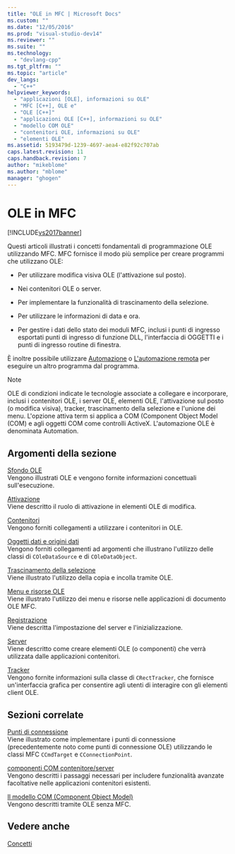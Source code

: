 ```yaml
---
title: "OLE in MFC | Microsoft Docs"
ms.custom: ""
ms.date: "12/05/2016"
ms.prod: "visual-studio-dev14"
ms.reviewer: ""
ms.suite: ""
ms.technology: 
  - "devlang-cpp"
ms.tgt_pltfrm: ""
ms.topic: "article"
dev_langs: 
  - "C++"
helpviewer_keywords: 
  - "applicazioni [OLE], informazioni su OLE"
  - "MFC [C++], OLE e"
  - "OLE [C++]"
  - "applicazioni OLE [C++], informazioni su OLE"
  - "modello COM OLE"
  - "contenitori OLE, informazioni su OLE"
  - "elementi OLE"
ms.assetid: 5193479d-1239-4697-aea4-e82f92c707ab
caps.latest.revision: 11
caps.handback.revision: 7
author: "mikeblome"
ms.author: "mblome"
manager: "ghogen"
---
```

# OLE in MFC
[!INCLUDE[vs2017banner](../assembler/inline/includes/vs2017banner.md)]

Questi articoli illustrati i concetti fondamentali di programmazione OLE utilizzando MFC.  MFC fornisce il modo più semplice per creare programmi che utilizzano OLE:  
  
-   Per utilizzare modifica visiva OLE \(l'attivazione sul posto\).  
  
-   Nei contenitori OLE o server.  
  
-   Per implementare la funzionalità di trascinamento della selezione.  
  
-   Per utilizzare le informazioni di data e ora.  
  
-   Per gestire i dati dello stato dei moduli MFC, inclusi i punti di ingresso esportati punti di ingresso di funzione DLL, l'interfaccia di OGGETTI e i punti di ingresso routine di finestra.  
  
 È inoltre possibile utilizzare [Automazione](../mfc/automation.md) o [L'automazione remota](../mfc/remote-automation.md) per eseguire un altro programma dal programma.  
  
> [!NOTE]
>  OLE di condizioni indicate le tecnologie associate a collegare e incorporare, inclusi i contenitori OLE, i server OLE, elementi OLE, l'attivazione sul posto \(o modifica visiva\), tracker, trascinamento della selezione e l'unione dei menu.  L'opzione attiva term si applica a COM \(Component Object Model \(COM\) e agli oggetti COM come controlli ActiveX.  L'automazione OLE è denominata Automation.  
  
## Argomenti della sezione  
 [Sfondo OLE](../mfc/ole-background.md)  
 Vengono illustrati OLE e vengono fornite informazioni concettuali sull'esecuzione.  
  
 [Attivazione](../mfc/activation-cpp.md)  
 Viene descritto il ruolo di attivazione in elementi OLE di modifica.  
  
 [Contenitori](../mfc/containers.md)  
 Vengono forniti collegamenti a utilizzare i contenitori in OLE.  
  
 [Oggetti dati e origini dati](../mfc/data-objects-and-data-sources-ole.md)  
 Vengono forniti collegamenti ad argomenti che illustrano l'utilizzo delle classi di `COleDataSource` e di `COleDataObject`.  
  
 [Trascinamento della selezione](../mfc/drag-and-drop-ole.md)  
 Viene illustrato l'utilizzo della copia e incolla tramite OLE.  
  
 [Menu e risorse OLE](../mfc/menus-and-resources-ole.md)  
 Viene illustrato l'utilizzo dei menu e risorse nelle applicazioni di documento OLE MFC.  
  
 [Registrazione](../mfc/registration.md)  
 Viene descritta l'impostazione del server e l'inizializzazione.  
  
 [Server](../mfc/servers.md)  
 Viene descritto come creare elementi OLE \(o componenti\) che verrà utilizzata dalle applicazioni contenitori.  
  
 [Tracker](../mfc/trackers.md)  
 Vengono fornite informazioni sulla classe di `CRectTracker`, che fornisce un'interfaccia grafica per consentire agli utenti di interagire con gli elementi client OLE.  
  
## Sezioni correlate  
 [Punti di connessione](../mfc/connection-points.md)  
 Viene illustrato come implementare i punti di connessione \(precedentemente noto come punti di connessione OLE\) utilizzando le classi MFC `CCmdTarget` e `CConnectionPoint`.  
  
 [componenti COM contenitore\/server](../mfc/containers-advanced-features.md)  
 Vengono descritti i passaggi necessari per includere funzionalità avanzate facoltative nelle applicazioni contenitori esistenti.  
  
 [Il modello COM \(Component Object Model\)](http://msdn.microsoft.com/library/windows/desktop/ms694363)  
 Vengono descritti tramite OLE senza MFC.  
  
## Vedere anche  
 [Concetti](../mfc/mfc-concepts.md)